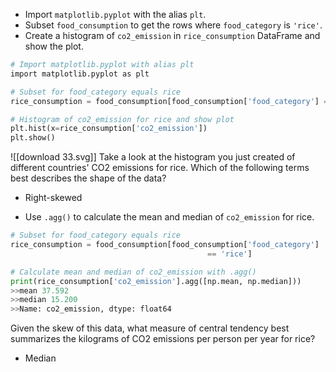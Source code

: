 - Import `matplotlib.pyplot` with the alias `plt`.
- Subset `food_consumption` to get the rows where `food_category` is `'rice'`.
- Create a histogram of `co2_emission` in `rice_consumption` DataFrame and show the plot.
```Python
# Import matplotlib.pyplot with alias plt
import matplotlib.pyplot as plt

# Subset for food_category equals rice
rice_consumption = food_consumption[food_consumption['food_category'] == 'rice']

# Histogram of co2_emission for rice and show plot
plt.hist(x=rice_consumption['co2_emission'])
plt.show()
```
![[download 33.svg]]
Take a look at the histogram you just created of different countries' CO2 emissions for rice. Which of the following terms best describes the shape of the data?
- Right-skewed

- Use `.agg()` to calculate the mean and median of `co2_emission` for rice.
```Python
# Subset for food_category equals rice
rice_consumption = food_consumption[food_consumption['food_category'] 
											== 'rice']

# Calculate mean and median of co2_emission with .agg()
print(rice_consumption['co2_emission'].agg([np.mean, np.median]))
>>mean 37.592 
>>median 15.200 
>>Name: co2_emission, dtype: float64
```
Given the skew of this data, what measure of central tendency best summarizes the kilograms of CO2 emissions per person per year for rice?
- Median
